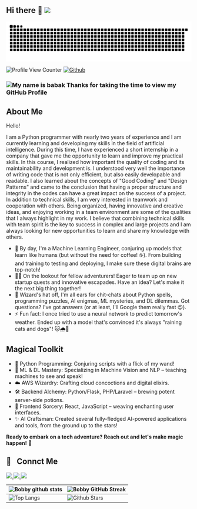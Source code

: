 # <h2>  Hi there 👋 <img src="https://media.giphy.com/media/mGcNjsfWAjY5AEZNw6/giphy.gif" width="50"></h2>


<img align="center" src="https://raw.githubusercontent.com/imrrobat/imrrobat/d1b244e170d2b75fdda3efd499eaaf163f7a617c/images/github-contribution-grid-snake.svg" />

![Profile View Counter](https://komarev.com/ghpvc/?username=ai-bobby)
[![Github](https://img.shields.io/github/followers/ai-bobby?label=Follow&style=social)](https://github.com/ai-bobby)


### <img src="https://media.giphy.com/media/VgCDAzcKvsR6OM0uWg/giphy.gif" width="50">My name is babak Thanks for taking the time to view my GitHub Profile

<h2><strong> About Me </strong></h2>
Hello!  


I am a Python programmer with nearly two years of experience and I am currently learning and developing my skills in the field of artificial intelligence. During this time, I have experienced a short internship in a company that gave me the opportunity to learn and improve my practical skills. 
In this course, I realized how important the quality of coding and its maintainability and development is. I understood very well the importance of writing code that is not only efficient, but also easily developable and readable. I also learned about the concepts of "Good Coding" and "Design Patterns" and came to the conclusion that having a proper structure and integrity in the codes can have a great impact on the success of a project.
In addition to technical skills, I am very interested in teamwork and cooperation with others. Being organized, having innovative and creative ideas, and enjoying working in a team environment are some of the qualities that I always highlight in my work. 
I believe that combining technical skills with team spirit is the key to success in complex and large projects and I am always looking for new opportunities to learn and share my knowledge with others.







- 🌱 By day, I'm a Machine Learning Engineer, conjuring up models that learn like humans (but without the need for coffee! ☕). From building and training to testing and deploying, I make sure these digital brains are top-notch!
- 👯‍♂️ On the lookout for fellow adventurers! Eager to team up on new startup quests and innovative escapades. Have an idea? Let's make it the next big thing together!
- 💬 Wizard's hat off, I'm all ears for chit-chats about Python spells, programming puzzles, AI enigmas, ML mysteries, and DL dilemmas. Got questions? I've got answers (or at least, I'll Google them really fast 😉).
- ⚡ Fun fact: I once tried to use a neural network to predict tomorrow's weather. Ended up with a model that's convinced it's always "raining cats and dogs"! 🐱🌧️🐶

<h2> Magical Toolkit </h2>
<ul>
    <li>🐍 Python Programming: Conjuring scripts with a flick of my wand!</li>
    <li>🤖 ML & DL Mastery: Specializing in Machine Vision and NLP – teaching machines to see and speak!</li>
    <li>☁️ AWS Wizardry: Crafting cloud concoctions and digital elixirs.</li>
    <li>🛠 Backend Alchemy: Python/Flask, PHP/Laravel – brewing potent server-side potions.</li>
    <li>🎨 Frontend Sorcery: React, JavaScript – weaving enchanting user interfaces.</li>
    <li>✨ AI Craftsman: Created several fully-fledged AI-powered applications and tools, from the ground up to the stars!</li>
</ul>

**Ready to embark on a tech adventure? Reach out and let's make magic happen!** 🌟

<h2>📱 &nbsp; Connct Me </h2>

<p>
  <a href="https://zil.ink/bobbydev3"> 
    <img src="https://img.shields.io/badge/Website-bobbydev3-blue?style=flat&logo=google-chrome" />
  </a>
  <a href="https://instagram.com/ai.bobby/">
    <img src="https://img.shields.io/badge/Instagram-@ai.bobby-red?style=flat&logo=instagram" />
  </a>
  <a href="https://t.me/babakdev/">
    <img src="https://img.shields.io/badge/Telegram-@Babakdev-blue?style=flat&logo=telegram" />
  </a>
</p>



| ![Bobby github stats](https://github-readme-stats.vercel.app/api?username=ai-bobby&show_icons=true&theme=tokyonight) | ![Bobby GitHub Streak](https://github-readme-streak-stats.herokuapp.com/?user=ai-bobby&theme=tokyonight) |
| --- | --- |
| ![Top Langs](https://github-readme-stats.vercel.app/api/top-langs/?username=ai-bobby&theme=tokyonight) | ![Github Stars](https://github-readme-stats.vercel.app/api?username=ai-bobby&show_icons=true&locale=en&count_private=true&hide_rank=true&custom_title=My%20GitHub%20Stats&disable_animations=true&theme=tokyonight) |
